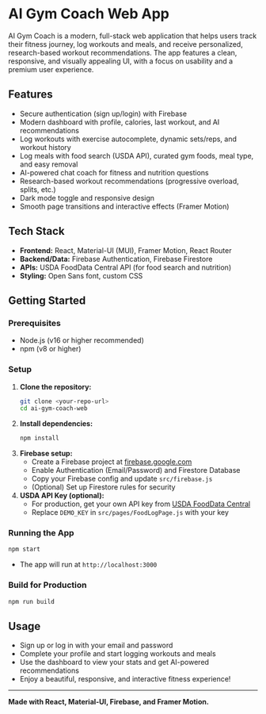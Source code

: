 # AI Gym Coach Web App

AI Gym Coach is a modern, full-stack web application that helps users track their fitness journey, log workouts and meals, and receive personalized, research-based workout recommendations. The app features a clean, responsive, and visually appealing UI, with a focus on usability and a premium user experience.

## Features
- Secure authentication (sign up/login) with Firebase
- Modern dashboard with profile, calories, last workout, and AI recommendations
- Log workouts with exercise autocomplete, dynamic sets/reps, and workout history
- Log meals with food search (USDA API), curated gym foods, meal type, and easy removal
- AI-powered chat coach for fitness and nutrition questions
- Research-based workout recommendations (progressive overload, splits, etc.)
- Dark mode toggle and responsive design
- Smooth page transitions and interactive effects (Framer Motion)

## Tech Stack
- **Frontend:** React, Material-UI (MUI), Framer Motion, React Router
- **Backend/Data:** Firebase Authentication, Firebase Firestore
- **APIs:** USDA FoodData Central API (for food search and nutrition)
- **Styling:** Open Sans font, custom CSS

## Getting Started

### Prerequisites
- Node.js (v16 or higher recommended)
- npm (v8 or higher)

### Setup
1. **Clone the repository:**
   ```bash
   git clone <your-repo-url>
   cd ai-gym-coach-web
   ```
2. **Install dependencies:**
   ```bash
   npm install
   ```
3. **Firebase setup:**
   - Create a Firebase project at [firebase.google.com](https://firebase.google.com/)
   - Enable Authentication (Email/Password) and Firestore Database
   - Copy your Firebase config and update `src/firebase.js`
   - (Optional) Set up Firestore rules for security
4. **USDA API Key (optional):**
   - For production, get your own API key from [USDA FoodData Central](https://fdc.nal.usda.gov/api-key-signup.html)
   - Replace `DEMO_KEY` in `src/pages/FoodLogPage.js` with your key

### Running the App
```bash
npm start
```
- The app will run at `http://localhost:3000`

### Build for Production
```bash
npm run build
```

## Usage
- Sign up or log in with your email and password
- Complete your profile and start logging workouts and meals
- Use the dashboard to view your stats and get AI-powered recommendations
- Enjoy a beautiful, responsive, and interactive fitness experience!

---

**Made with React, Material-UI, Firebase, and Framer Motion.** 